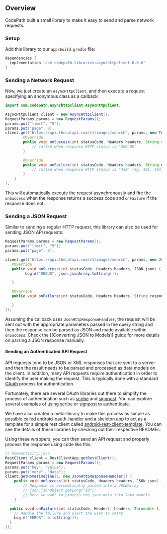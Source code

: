 ## Overview

CodePath built a small library to make it easy to send and parse network requests. 

### Setup

Add this library to our `app/build.gradle` file:

```gradle
dependencies {
  implementation 'com.codepath.libraries:asynchttpclient:0.0.6'
}
```

### Sending a Network Request

Now, we just create an `AsyncHttpClient`, and then execute a request specifying an anonymous class as a callback:

```java
import com.codepath.asynchttpclient.AsyncHttpClient;

AsyncHttpClient client = new AsyncHttpClient();
RequestParams params = new RequestParams();
params.put("limit", "5");
params.put("page", 0);
client.get("https://api.thecatapi.com/v1/images/search", params, new TextHttpResponseHandler() {
        @Override
        public void onSuccess(int statusCode, Headers headers, String response) {
            // called when response HTTP status is "200 OK"
        }

        @Override
        public void onFailure(int statusCode, Headers headers, String errorResponse, Throwable t) {
            // called when response HTTP status is "4XX" (eg. 401, 403, 404)
        }	
    }
);
```

This will automatically execute the request asynchronously and fire the `onSuccess` when the response returns a success code and `onFailure` if the response does not.

### Sending a JSON Request

Similar to sending a regular HTTP request, this library can also be used for sending JSON API requests:

```java
RequestParams params = new RequestParams();
params.put("limit", "5");
params.put("page", 0);

client.get("https://api.thecatapi.com/v1/images/search", params, new JsonHttpResponseHandler() {
   @Override
   public void onSuccess(int statusCode, Headers headers, JSON json) {
         Log.d("DEBUG", json.jsonArray.toString());

   }

   @Override
   public void onFailure(int statusCode, Headers headers, String response, Throwable throwable) {

   }
});
```

Assuming the callback uses `JsonHttpResponseHandler`, the request will be sent out with the appropriate parameters passed in the query string and then the response can be parsed as JSON and made available within `onSuccess`. Check the [[Converting JSON to Models]] guide for more details on parsing a JSON response manually.

#### Sending an Authenticated API Request

API requests tend to be JSON or XML responses that are sent to a server and then the result needs to be parsed and processed as data models on the client. In addition, many API requests require authentication in order to identify the user making the request. This is typically done with a standard [OAuth](http://oauth.net/2/) process for authentication.

Fortunately, there are several OAuth libraries out there to simplify the process of authentication such as [scribe](https://github.com/fernandezpablo85/scribe-java) and [signpost](https://code.google.com/p/oauth-signpost/). You can explore several examples of [using scribe](https://github.com/fernandezpablo85/scribe-java/tree/master/src/test/java/org/scribe/examples) or [signpost](https://github.com/mttkay/signpost-examples) to authenticate.

We have also created a meta-library to make this process as simple as possible called [android-oauth-handler](https://github.com/codepath/android-oauth-handler) and a skeleton app to act as a template for a simple rest client called [android-rest-client-template](https://github.com/codepath/android-rest-client-template). You can see the details of these libraries by checking out their respective READMEs.

Using these wrappers, you can then send an API request and properly process the response using code like this:

```java
// SomeActivity.java
RestClient client = RestClientApp.getRestClient();
RequestParams params = new RequestParams();
params.put("key", "value");
params.put("more", "data");
client.getHomeTimeline(1, new JsonHttpResponseHandler() {
    public void onSuccess(int statusCode, Headers headers, JSON json) {
        // Response is automatically parsed into a JSONArray
        // json.jsonObject.getLong("id");
        // Here we want to process the json data into Java models.
    }

  public void onFailure(int statusCode, Header[] headers, Throwable t, JSONObject e)  {
    // Handle the failure and alert the user to retry
    Log.e("ERROR", e.toString());
  }
});
```
